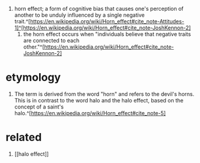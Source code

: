 1. horn effect; a form of cognitive bias that causes one's perception of another to be unduly influenced by a single negative trait.^[https://en.wikipedia.org/wiki/Horn_effect#cite_note-Attitudes-1]^[https://en.wikipedia.org/wiki/Horn_effect#cite_note-JoshKennon-2]
	1. the horn effect occurs when "individuals believe that negative traits are connected to each other."^[https://en.wikipedia.org/wiki/Horn_effect#cite_note-JoshKennon-2]

# etymology
1. The term is derived from the word "horn" and refers to the devil's horns. This is in contrast to the word halo and the halo effect, based on the concept of a saint's halo.^[https://en.wikipedia.org/wiki/Horn_effect#cite_note-5]

# related
1. [[halo effect]]